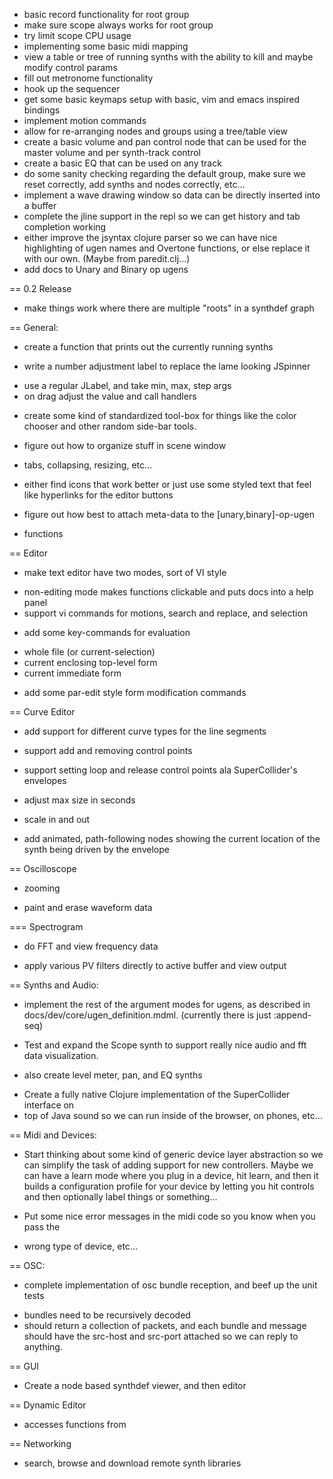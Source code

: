 * basic record functionality for root group
* make sure scope always works for root group
* try limit scope CPU usage
* implementing some basic midi mapping
* view a table or tree of running synths with the ability to kill and maybe
modify control params
* fill out metronome functionality
* hook up the sequencer
* get some basic keymaps setup with basic, vim and emacs inspired bindings
* implement motion commands
* allow for re-arranging nodes and groups using a tree/table view
* create a basic volume and pan control node that can be used for the master
volume and per synth-track control
* create a basic EQ that can be used on any track
* do some sanity checking regarding the default group, make sure we reset
correctly, add synths and nodes correctly, etc...
* implement a wave drawing window so data can be directly inserted into a buffer
* complete the jline support in the repl so we can get history and tab
completion working
* either improve the jsyntax clojure parser so we can have nice highlighting of
ugen names and Overtone functions, or else replace it with our own.  (Maybe
from paredit.clj...)
* add docs to Unary and Binary op ugens 


== 0.2 Release

- make things work where there are multiple "roots" in a synthdef graph

== General:

* create a function that prints out the currently running synths

* write a number adjustment label to replace the lame looking JSpinner 
 - use a regular JLabel, and take min, max, step args
 - on drag adjust the value and call handlers

* create some kind of standardized tool-box for things like the color chooser
and other random side-bar tools.

* figure out how to organize stuff in scene window
 - tabs, collapsing, resizing, etc...

* either find icons that work better or just use some styled text that feel like
hyperlinks for the editor buttons

* figure out how best to attach meta-data to the [unary,binary]-op-ugen
* functions

== Editor 

* make text editor have two modes, sort of VI style
 - non-editing mode makes functions clickable and puts docs into a help panel
 - support vi commands for motions, search and replace, and selection

* add some key-commands for evaluation
 - whole file (or current-selection)
 - current enclosing top-level form
 - current immediate form

* add some par-edit style form modification commands

== Curve Editor

* add support for different curve types for the line segments

* support add and removing control points

* support setting loop and release control points ala SuperCollider's envelopes

* adjust max size in seconds

* scale in and out

* add animated, path-following nodes showing the current location of the synth
being driven by the envelope

== Oscilloscope

* zooming

* paint and erase waveform data

=== Spectrogram

* do FFT and view frequency data

* apply various PV filters directly to active buffer and view output

== Synths and Audio:

* implement the rest of the argument modes for ugens, as described in
  docs/dev/core/ugen_definition.mdml.
 (currently there is just :append-seq)

* Test and expand the Scope synth to support really nice audio and fft data
visualization.
 - also create level meter, pan, and EQ synths

* Create a fully native Clojure implementation of the SuperCollider interface on
* top of Java sound
so we can run inside of the browser, on phones, etc...

== Midi and Devices:

* Start thinking about some kind of generic device layer abstraction so we can
simplify the task of adding support for new controllers.  Maybe we can have a
learn mode where you plug in a device, hit learn, and then it builds a
configuration profile for your device by letting you hit controls and then
optionally label things or something...

* Put some nice error messages in the midi code so you know when you pass the
* wrong type of device, etc... 

== OSC: 

* complete implementation of osc bundle reception, and beef up the unit tests
 - bundles need to be recursively decoded
 - should return a collection of packets, and each bundle and message should
   have the src-host and src-port attached so we can reply to anything.

== GUI

* Create a node based synthdef viewer, and then editor

== Dynamic Editor

* accesses functions from 

== Networking

* search, browse and download remote synth libraries 

